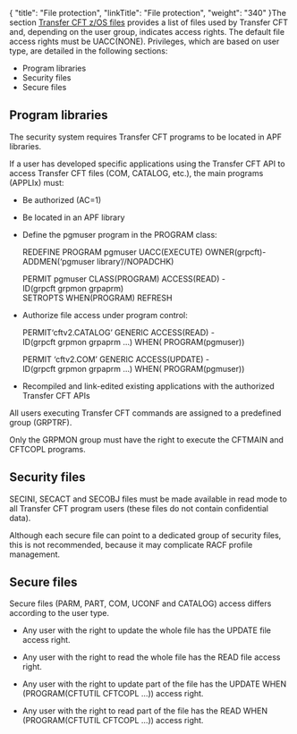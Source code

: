 {
    "title": "File protection",
    "linkTitle": "File protection",
    "weight": "340"
}The section <a href="../file_lists_zos" class="MCXref xref">Transfer CFT z/OS files</a> provides a list of files used by Transfer CFT and, depending on the user group, indicates access rights. The default file access rights must be UACC(NONE). Privileges, which are based on user type, are detailed in the following sections:

-   Program libraries
-   Security files
-   Secure files

## Program libraries

The security system requires Transfer CFT programs to be located in APF libraries.

If a user has developed specific applications using the Transfer CFT API to access Transfer CFT files (COM, CATALOG, etc.), the main programs (APPLIx) must:

-   Be authorized (AC=1)

<!-- -->

-   Be located in an APF library

<!-- -->

-   Define the pgmuser program in the PROGRAM class:  
      
    REDEFINE PROGRAM pgmuser UACC(EXECUTE) OWNER(grpcft)-ADDMEN(‘pgmuser library’//NOPADCHK)  
      
    PERMIT pgmuser CLASS(PROGRAM) ACCESS(READ) -  
    ID(grpcft grpmon grpaprm)    
    SETROPTS WHEN(PROGRAM) REFRESH

<!-- -->

-   Authorize file access under program control:  
      
    PERMIT‘cftv2.CATALOG’ GENERIC ACCESS(READ) -  
    ID(grpcft grpmon grpaprm …) WHEN( PROGRAM(pgmuser))  
      
    PERMIT ‘cftv2.COM’ GENERIC ACCESS(UPDATE) -  
    ID(grpcft grpmon grpaprm …) WHEN( PROGRAM(pgmuser))

<!-- -->

-   Recompiled and link-edited existing applications with the authorized Transfer CFT APIs

All users executing Transfer CFT commands are assigned to a predefined group (GRPTRF).

Only the GRPMON group must have the right to execute the CFTMAIN and CFTCOPL programs.

## Security files

SECINI, SECACT and SECOBJ files must be made available in read mode to all Transfer CFT program users (these files do not contain confidential data).

Although each secure file can point to a dedicated group of security files, this is not recommended, because it may complicate RACF profile management.

## Secure files

Secure files (PARM, PART, COM, UCONF and CATALOG) access differs according to the user type.

-   Any user with the right to update the whole file has the UPDATE file access right.

<!-- -->

-   Any user with the right to read the whole file has the READ file access right.

<!-- -->

-   Any user with the right to update part of the file has the UPDATE WHEN (PROGRAM(CFTUTIL CFTCOPL …)) access right.

<!-- -->

-   Any user with the right to read part of the file has the READ WHEN (PROGRAM(CFTUTIL CFTCOPL …)) access right.
